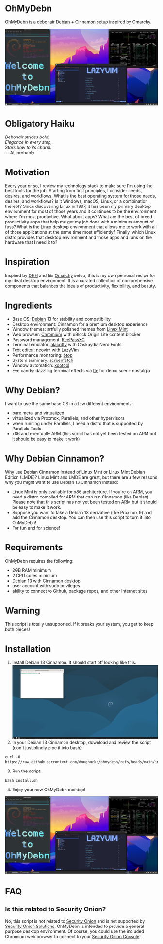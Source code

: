 # OhMyDebn

OhMyDebn is a debonair Debian + Cinnamon setup inspired by Omarchy.

![screenshot](screenshots/screenshot.png)

# Obligatory Haiku

*Debonair strides bold,*  
*Elegance in every step,*  
*Stars bow to its charm.*  
  -- AI, probably

# Motivation
Every year or so, I review my technology stack to make sure I'm using the best tools for the job. Starting from first principles, I consider needs, desires, and workflows. What is the best operating system for those needs, desires, and workflows? Is it Windows, macOS, Linux, or a combination thereof? Since discovering Linux in 1997, it has been my primary desktop environment for most of those years and it continues to be the environment where I'm most productive. What about apps? What are the best of breed productivity apps that help me get my job done with a minimum amount of fuss? What is the Linux desktop environment that allows me to work with all of those applications at the same time most efficiently? Finally, which Linux distro provides that desktop environment and those apps and runs on the hardware that I need it to?

# Inspiration
Inspired by [DHH](https://dhh.dk/) and his [Omarchy](https://omarchy.org/) setup, this is my own personal recipe for my ideal desktop environment. It is a curated collection of comprehensive components that balances the ideals of productivity, flexibiliity, and beauty.

# Ingredients
- Base OS: [Debian](https://www.debian.org/) 13 for stability and compatibility
- Desktop environment: [Cinnamon](https://github.com/linuxmint/Cinnamon) for a premium desktop experience
- Window themes: artfully polished themes from [Linux Mint](https://linuxmint.com/)
- Web browser: [Chromium](https://www.chromium.org/Home/) with uBlock Origin Lite content blocker
- Password management: [KeePassXC](https://keepassxc.org/)
- Terminal emulator: [alacritty](https://alacritty.org/) with Caskaydia Nerd Fonts
- Text editor: [neovim](https://neovim.io/) with [LazyVim](https://www.lazyvim.org/)
- Performance monitoring: [btop](https://github.com/aristocratos/btop)
- System summary: [screenfetch](https://github.com/KittyKatt/screenFetch)
- Window automation: [xdotool](https://github.com/jordansissel/xdotool)
- Eye candy: dazzling terminal effects via [tte](https://github.com/ChrisBuilds/terminaltexteffects) for demo scene nostalgia

# Why Debian?
I want to use the same base OS in a few different environments:
- bare metal and virtualized
- virtualized via Proxmox, Parallels, and other hypervisors
- when running under Parallels, I need a distro that is supported by Parallels Tools
- x86 and eventually ARM (this script has not yet been tested on ARM but it should be easy to make it work)

# Why Debian Cinnamon?
Why use Debian Cinnamon instead of Linux Mint or Linux Mint Debian Edition (LMDE)? Linux Mint and LMDE are great, but there are a few reasons why you might want to use Debian 13 Cinnamon instead:
- Linux Mint is only available for x86 architecture. If you're on ARM, you need a distro compiled for ARM that can run Cinnamon (like Debian). Please note that this script has not yet been tested on ARM but it should be easy to make it work.
- Suppose you want to take a Debian 13 derivative (like Proxmox 9) and add the Cinnamon desktop. You can then use this script to turn it into OhMyDebn!
- For fun and for science!
  
# Requirements
OhMyDebn requires the following:
- 2GB RAM minimum
- 2 CPU cores minimum
- Debian 13 with Cinnamon desktop
- user account with sudo privileges
- ability to connect to Github, package repos, and other Internet sites
  
# Warning
This script is totally unsupported. If it breaks your system, you get to keep both pieces!

# Installation
1. Install Debian 13 Cinnamon. It should start off looking like this:
![screenshot](screenshots/debian-cinnamon.png)
2. In your Debian 13 Cinnamon desktop, download and review the script (don't just blindly pipe it into bash):
```
curl -O https://raw.githubusercontent.com/dougburks/ohmydebn/refs/heads/main/install.sh
```
3. Run the script:
```
bash install.sh
```
4. Enjoy your new OhMyDebn desktop!

![screenshot](screenshots/screenshot.png)

# FAQ

## Is this related to Security Onion?

No, this script is not related to [Security Onion](https://github.com/Security-Onion-Solutions/securityonion) and is not supported by [Security Onion Solutions](https://securityonion.com). OhMyDebn is intended to provide a general purpose desktop environment. Of course, you could use the included Chromium web browser to connect to your [Security Onion Console](https://docs.securityonion.net/en/2.4/soc.html)!
